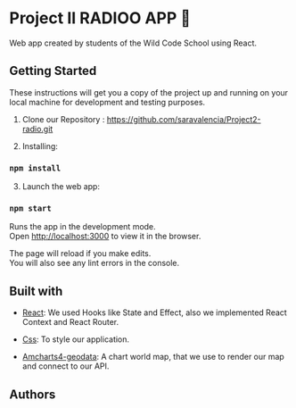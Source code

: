 

# Project II RADIOO APP :musical_note:

Web app created by students of the Wild Code School using React.

## Getting Started

These instructions will get you a copy of the project up and running
on your local machine for development and testing purposes.

1. Clone our Repository : https://github.com/saravalencia/Project2-radio.git

2. Installing:

### `npm install`

3. Launch the web app:

### `npm start`

Runs the app in the development mode.\
Open [http://localhost:3000](http://localhost:3000) to view it in the browser.

The page will reload if you make edits.\
You will also see any lint errors in the console.


## Built with 

* [React](https://reactjs.org/): We used Hooks like State and Effect, also we implemented React Context and React Router.

* [Css](https://www.w3.org ): To style our application.

* [Amcharts4-geodata](https://www.npmjs.com/package/@amcharts/amcharts4-geodata): A chart world map, that we use to render our map and connect to our API.


## Authors




